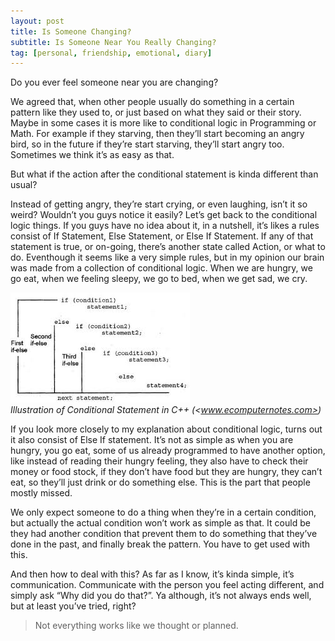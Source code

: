```yaml
---
layout: post
title: Is Someone Changing?
subtitle: Is Someone Near You Really Changing?
tag: [personal, friendship, emotional, diary]
---
```

  
Do you ever feel someone near you are changing?
  
We agreed that, when other people usually do something in a certain pattern like they used to, or just based on what they said or their story. Maybe in some cases it is more like to conditional logic in Programming or Math. For example if they starving, then they’ll start becoming an angry bird, so in the future if they’re start starving, they’ll start angry too. Sometimes we think it’s as easy as that.
  
But what if the action after the conditional statement is kinda different than usual?  
  
Instead of getting angry, they’re start crying, or even laughing, isn’t it so weird? Wouldn’t you guys notice it easily?
Let’s get back to the conditional logic things. If you guys have no idea about it, in a nutshell, it’s likes a rules consist of If Statement, Else Statement, or Else If Statement. If any of that statement is true, or on-going, there’s another state called Action, or what to do. Eventhough it seems like a very simple rules, but in my opinion our brain was made from a collection of conditional logic. When we are hungry, we go eat, when we feeling sleepy, we go to bed, when we get sad, we cry.  
  
![Conditional Logic](/images/conditional-logic.jpg "Conditional logic illustration")  
_Illustration of Conditional Statement in C++ (<www.ecomputernotes.com>)_

If you look more closely to my explanation about conditional logic, turns out it also consist of Else If statement. It’s not as simple as when you are hungry, you go eat, some of us already programmed to have another option, like instead of reading their hungry feeling, they also have to check their money or food stock, if they don’t have food but they are hungry, they can’t eat, so they’ll just drink or do something else. This is the part that people mostly missed.  

We only expect someone to do a thing when they’re in a certain condition, but actually the actual condition won’t work as simple as that. It could be they had another condition that prevent them to do something that they’ve done in the past, and finally break the pattern. You have to get used with this.   

And then how to deal with this? As far as I know, it’s kinda simple, it’s communication. Communicate with the person you feel acting different, and simply ask “Why did you do that?”. Ya although, it’s not always ends well, but at least you’ve tried, right?
  
> Not everything works like we thought or planned.
